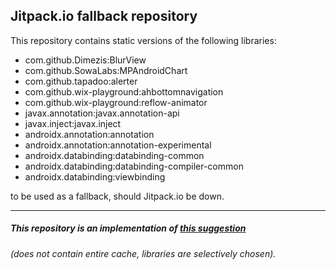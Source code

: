 ## Jitpack.io fallback repository

This repository contains static versions of the following libraries:
- com.github.Dimezis:BlurView
- com.github.SowaLabs:MPAndroidChart
- com.github.tapadoo:alerter
- com.github.wix-playground:ahbottomnavigation
- com.github.wix-playground:reflow-animator
- javax.annotation:javax.annotation-api
- javax.inject:javax.inject
- androidx.annotation:annotation
- androidx.annotation:annotation-experimental
- androidx.databinding:databinding-common
- androidx.databinding:databinding-compiler-common
- androidx.databinding:viewbinding

to be used as a fallback, should Jitpack.io be down.

------

##### This repository is an implementation of [this suggestion](https://github.com/jitpack/jitpack.io/issues/5337#issuecomment-1363329648) 
###### (does not contain entire cache, libraries are selectively chosen).
